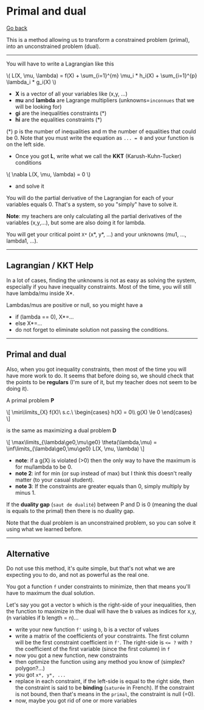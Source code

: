 # Primal and dual

[Go back](..)

This is a method allowing us to transform a constrained problem (primal), into an unconstrained problem (dual).

<hr class="sl">

You will have to write a Lagrangian like this

<span class="mathjax_process">
\(
L(X, \mu, \lambda) = f(X) + 
\sum_{i=1}^{m} \mu_i * h_i(X) + 
\sum_{i=1}^{p} \lambda_i * g_i(X)
\)
</span>

* **X** is a vector of all your variables like (x,y, ...)
* **mu** and **lambda** are Lagrange multipliers (unknowns=`inconnues` that we will be looking for)
* **gi** are the inequalities constraints (*)
* **hi** are the equalities constraints (*)

(*) p is the number of inequalities and m the number of equalities that could be 0. Note that you must write the equation as `... = 0` and your function is on the left side.

* Once you got **L**, write what we call the **KKT** (Karush-Kuhn-Tucker) conditions

<p class="mathjax_process">
\(
\nabla L(X, \mu, \lambda) = 0
\)
</p>

* and solve it

You will do the partial derivative of the Lagrangian for each of your variables equals 0. That's a system, so you "simply" have to solve it.

**Note**: my teachers are only calculating all the partial derivatives of the variables (x,y,...), but some are also doing it for lambda.

You will get your critical point `X*` (x*, y*, ...) and your unknowns (mu1, ..., lambda1, ...).

<hr class="sr">

## Lagrangian / KKT Help

In a lot of cases, finding the unknowns is not as easy as solving the system, especially if you have inequality constraints. Most of the time, you will still have lambda/mu inside X*.

Lambdas/mus are positive or null, so you might have a 

* if (lambda == 0), X*=...
* else X*=...
* do not forget to eliminate solution not passing the conditions.

<hr class="sr">

## Primal and dual

Also, when you got inequality constraints, then most of the time you will have more work to do. It seems that before doing so, we should check that the points to be **regulars** (I'm sure of it, but my teacher does not seem to be doing it).

A primal problem **P**

<p>
\[
\min\limits_{X} f(X)\ s.c.\ 
\begin{cases}
h(X) = 0\\
g(X) \le 0
\end{cases}
\]
</p>

is the same as maximizing a dual problem **D**

<p>
\[
\max\limits_{\lambda\ge0,\mu\ge0} \theta(\lambda,\mu)
= \inf\limits_{\lambda\ge0,\mu\ge0} L(X, \mu, \lambda)
\]
</p>

* **note**: if a g(X) is violated (>0) then the only way to have the maximum is for mu/lambda to be 0.
* **note 2**: inf for min (or sup instead of max) but I think this doesn't really matter (to your casual student).
* **note 3**: If the constraints are greater equals than 0, simply multiply by minus 1.

If the **duality gap** (`saut de dualité`) between P and D is 0 (meaning the dual is equals to the primal) then there is no duality gap.

Note that the dual problem is an unconstrained problem, so you can solve it using what we learned before.

<hr class="sl">

## Alternative

Do not use this method, it's quite simple, but that's not what we are expecting you to do, and not as powerful as the real one.

You got a function `f` under constraints to minimize, then that means you'll have to maximum the dual solution.

Let's say you got a vector `b` which is the right-side of your inequalities, then the function to maximize in the dual will have the b values as indices for x,y, (n variables if b length = n)...

* write your new function `f'` using `b`, b is a vector of values
* write a matrix of the coefficients of your constraints. The first column will be the first constraint coefficient in `f'`. The right-side is `<= ?` with `?` the coefficient of the first variable (since the first column) in `f`
* now you got a new function, new constraints
* then optimize the function using any method you know of (simplex? polygon?...)
* you got `x*, y*, ...`
* replace in each constraint, if the left-side is equal to the right side, then the constraint is said to be **binding** (`saturée` in French). If the constraint is not bound, then that's means in the `primal`, the constraint is null (=0).
* now, maybe you got rid of one or more variables